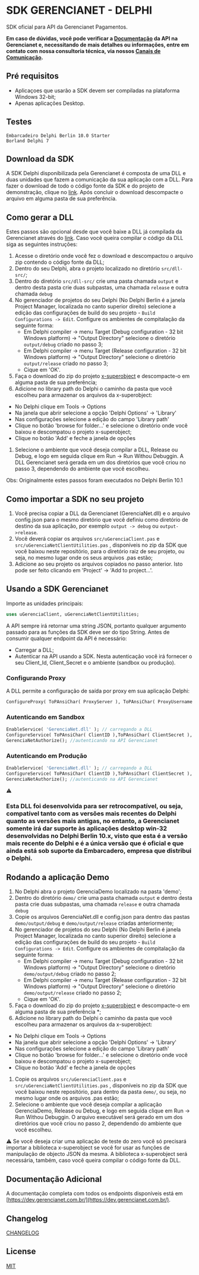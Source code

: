 # SDK GERENCIANET - DELPHI

SDK oficial para API da Gerencianet Pagamentos.

**Em caso de dúvidas, você pode verificar a [Documentação](https://docs.gerencianet.com.br) da API na Gerencianet e, necessitando de mais detalhes ou informações, entre em contato com nossa consultoria técnica, via nossos [Canais de Comunicação](https://gerencianet.com.br/central-de-ajuda).**

## Pré requisitos
* Aplicaçoes que usarão a SDK devem ser compiladas na plataforma Windows 32-bit;
* Apenas aplicações Desktop.

## Testes
```
Embarcadeiro Delphi Berlin 10.0 Starter
Borland Delphi 7
```

## Download da SDK

A SDK Delphi disponibilizada pela Gerencianet é composta de uma DLL e duas unidades que fazem a comunicação da sua aplicação com a DLL. Para fazer o download de todo o código fonte da SDK e do projeto de demonstração, clique no [link](https://github.com/gerencianet/gn-api-sdk-delphi/archive/master.zip).
Após concluir o download descompacte o arquivo em alguma pasta de sua preferência.

## Como gerar a DLL

Estes passos são opcional desde que você baixe a DLL já compilada da Gerencianet através do [link](https://gerencianet.com.br/material/api/delphi/gn-api-dll-delphi.zip). Caso você queira compilar o código da DLL siga as seguintes instruções:

1. Acesse o diretório onde você fez o download e descompactou o arquivo zip contendo o código fonte da DLL;
1. Dentro do seu Delphi, abra o projeto localizado no diretório ```src/dll-src/```;
1. Dentro do diretório ```src/dll-src/``` crie uma pasta chamada ```output``` e dentro desta pasta crie duas subpastas, uma chamada ```release``` e outra chamada ```debug```
1. No gerenciador de projetos do seu Delphi (No Delphi Berlin é a janela Project Manager, localizada no canto superior direito) selecione a edição das configurações de build do seu projeto - ```Build Configurations -> Edit```. Configure os ambientes de compitalação da seguinte forma:
	- Em Delphi compiler -> menu Target (Debug configuration - 32 bit Windows platform) -> "Output Directory" selecione o diretório ```output/debug``` criado no passo 3;
	- Em Delphi compiler -> menu Target (Release configuration - 32 bit Windows platform) -> "Output Directory" selecione o diretório ```output/release``` criado no passo 3;
	- Cique em 'OK'.
1. Faça o download do zip do projeto [x-superobject](https://github.com/onryldz/x-superobject) e descompacte-o em alguma pasta de sua preferência;
1. Adicione no library path do Delphi o caminho da pasta que você escolheu para armazenar os arquivos da x-superobject:
  - No Delphi clique em Tools -> Options
  - Na janela que abrir selecione a opção 'Delphi Options' -> 'Library' 
  - Nas configurações selecione a edição do campo 'Library path'
  - Clique no botão 'browse for folder...' e selecione o diretório onde você baixou e descompatou o projeto x-superobject;
  - Clique no botão 'Add' e feche a janela de opções

1. Selecione o ambiente que você deseja compilar a DLL, Release ou Debug, e logo em seguida clique em Run -> Run Withou Debuggin. A DLL Gerencianet será gerada em um dos diretórios que você criou no passo 3, dependendo do ambiente que você escolheu.

Obs: Originalmente estes passos foram executados no Delphi Berlin 10.1

## Como importar a SDK no seu projeto

1. Você precisa copiar a DLL da Gerencianet (GerenciaNet.dll) e o arquivo config.json para o mesmo diretório que você definiu como diretório de destino da sua aplicação, por exemplo ```output -> debug``` ou ```output->release```.
1. Você deverá copiar os arquivos ```src/uGerenciaClient.pas``` e ```src/uGerenciaNetClientUtilities.pas``` , disponíveis no zip da SDK que você  baixou neste repositório, para o diretório raiz de seu projeto, ou seja, no mesmo lugar onde os seus arquivos .pas estão;
3. Adicione ao seu projeto os arquivos copiados no passo anterior. Isto pode ser feito clicando em 'Project' -> 'Add to project...'.


## Usando a SDK Gerencianet

Importe as unidades principais:
```pascal
uses uGerenciaClient, uGerenciaNetClientUtilities;
```

A API sempre irá retornar uma string JSON, portanto qualquer argumento passado para as funções da SDK deve ser do tipo String.
Antes de consumir qualquer endpoint da API é necessário:
* Carregar a DLL;
* Autenticar na API usando a SDK. Nesta autenticação você irá fornecer o seu Client_Id, Client_Secret e o ambiente (sandbox ou produção).

### Configurando Proxy

A DLL permite a configuração de saída por proxy em sua aplicação Delphi:

```pascal
ConfigureProxy( ToPAnsiChar( ProxyServer ), ToPAnsiChar( ProxyUsername ), ToPAnsiChar( ProxyPassword ), ProxyPort );
```

### Autenticando em Sandbox

```pascal
EnableService( 'GerenciaNet.dll' ); // carregando a DLL
ConfigureService( ToPAnsiChar( ClientID ),ToPAnsiChar( ClientSecret ),'sandbox','config.json',ToPAnsiChar(PartnerToken) ); //passando as credenciais para a DLL
GerenciaNetAuthorize(); //autenticando na API Gerencianet
```

### Autenticando em Produção

```pascal
EnableService( 'GerenciaNet.dll' ); // carregando a DLL
ConfigureService( ToPAnsiChar( ClientID ),ToPAnsiChar( ClientSecret ),'api','config.json',ToPAnsiChar(PartnerToken) ); //passando as credenciais para a DLL
GerenciaNetAuthorize(); //autenticando na API Gerencianet
```

:warning: 
### Esta DLL foi desenvolvida para ser retrocompatível, ou seja, compatível tanto com as versões mais recentes do Delphi quanto as versões mais antigas, no entanto, a Gerencianet somente irá dar suporte às aplicações desktop win-32 desenvolvidas no Delphi Berlin 10.x, visto que esta é a versão mais recente do Delphi e é a única versão que é oficial e que ainda está sob suporte da Embarcadero, empresa que distribui o Delphi.

## Rodando a aplicação Demo

1. No Delphi abra o projeto GerenciaDemo localizado na pasta 'demo';
1. Dentro do diretório ```demo/``` crie uma pasta chamada ```output``` e dentro desta pasta crie duas subpastas, uma chamada ```release``` e outra chamada ```debug```
1. Copie os arquivos GerenciaNet.dll e config.json para dentro das pastas ```demo/output/debug``` e ```demo/output/release``` criadas anteriormente;
1. No gerenciador de projetos do seu Delphi (No Delphi Berlin é janela Project Manager, localizada no canto superior direito) selecione a edição das configurações de build do seu projeto - ```Build Configurations -> Edit```. Configure os ambientes de compitalação da seguinte forma:
	- Em Delphi compiler -> menu Target (Debug configuration - 32 bit Windows platform) -> "Output Directory" selecione o diretório ```demo/output/debug``` criado no passo 2;
	- Em Delphi compiler -> menu Target (Release configuration - 32 bit Windows platform) -> "Output Directory" selecione o diretório ```demo/output/release``` criado no passo 2;
	- Cique em 'OK'.
1. Faça o download do zip do projeto [x-superobject](https://github.com/onryldz/x-superobject) e descompacte-o em alguma pasta de sua preferência *;
1. Adicione no library path do Delphi o caminho da pasta que você escolheu para armazenar os arquivos da x-superobject:
  - No Delphi clique em Tools -> Options
  - Na janela que abrir selecione a opção 'Delphi Options' -> 'Library' 
  - Nas configurações selecione a edição do campo 'Library path'
  - Clique no botão 'browse for folder...' e selecione o diretório onde você baixou e descompatou o projeto x-superobject;
  - Clique no botão 'Add' e feche a janela de opções
1. Copie os arquivos ```src/uGerenciaClient.pas``` e ```src/uGerenciaNetClientUtilities.pas``` , disponíveis no zip da SDK que você  baixou neste repositório, para dentro da pasta ```demo/```, ou seja, no mesmo lugar onde os arquivos .pas estão;
1. Selecione o ambiente que você deseja compilar a aplicação GerenciaDemo, Release ou Debug, e logo em seguida clique em Run -> Run Withou Debuggin. O arquivo executável será gerado em um dos diretórios que você criou no passo 2, dependendo do ambiente que você escolheu.

:warning:
Se você deseja criar uma aplicação de teste do zero você só precisará importar a biblioteca x-superobject se você for usar as funções de manipulação de objecto JSON da mesma. A biblioteca x-superobject será necessária, também, caso você queira compilar o código fonte da DLL.

## Documentação Adicional

A documentação completa com todos os endpoints disponíveis está em [https://dev.gerencianet.com.br/](https://dev.gerencianet.com.br/).

## Changelog

[CHANGELOG](CHANGELOG.md)

## License ##
[MIT](LICENSE)
